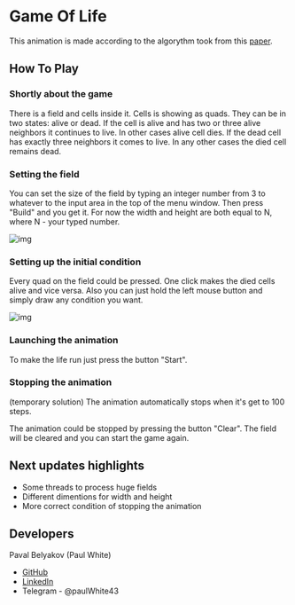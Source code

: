 # Game Of Life

This animation is made according to the algorythm took from this [paper](https://en.wikipedia.org/wiki/Conway%27s_Game_of_Life).

## How To Play

### Shortly about the game

There is a field and cells inside it. Cells is showing as quads. They can be in two states: alive or dead.
If the cell is alive and has two or three alive neighbors it continues to live.
In other cases alive cell dies.
If the dead cell has exactly three neighbors it comes to live.
In any other cases the died cell remains dead.

### Setting the field

You can set the size of the field by typing an integer number from 3 to whatever to the input area in the top of the menu window.
Then press "Build" and you get it. For now the width and height are both equal to N, where N - your typed number.

![img](https://preview.ibb.co/hhkMzK/1.jpg)

### Setting up the initial condition

Every quad on the field could be pressed. One click makes the died cells alive and viсe versa. 
Also you can just hold the left mouse button and simply draw any condition you want.

![img](https://preview.ibb.co/nQx1zK/2.jpg)

### Launching the animation

To make the life run just press the button "Start". 

### Stopping the animation

(temporary solution) The animation automatically stops when it's get to 100 steps.

The animation could be stopped by pressing the button "Clear". The field will be cleared and you can start the game again.

## Next updates highlights

* Some threads to process huge fields
* Different dimentions for width and height
* More correct condition of stopping the animation

## Developers

Paval Belyakov (Paul White)
* [GitHub](https://github.com/NearFutureBand)
* [LinkedIn](https://www.linkedin.com/in/%D0%BF%D0%B0%D0%B2%D0%B5%D0%BB-%D0%B1%D0%B5%D0%BB%D1%8F%D0%BA%D0%BE%D0%B2-035b1b162/)
* Telegram - @paulWhite43
